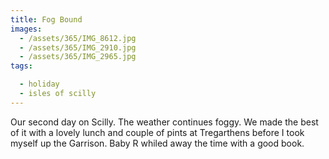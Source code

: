 ```yaml
---
title: Fog Bound
images:
  - /assets/365/IMG_8612.jpg
  - /assets/365/IMG_2910.jpg
  - /assets/365/IMG_2965.jpg
tags:

  - holiday
  - isles of scilly
---
```

Our second day on Scilly. The weather continues foggy. We made the best of it with a lovely lunch and couple of pints at Tregarthens before I took myself up the Garrison. Baby R whiled away the time with a good book.